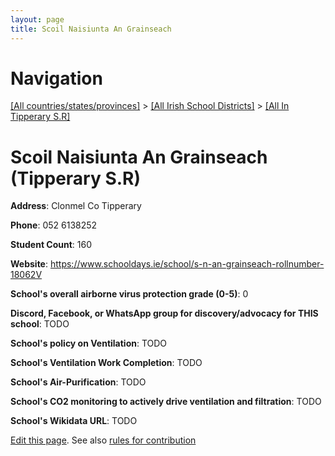 ```yaml
---
layout: page
title: Scoil Naisiunta An Grainseach
---
```

# Navigation

[[All countries/states/provinces]](../../..) > [[All Irish School Districts]](../..) > [[All In Tipperary S.R]](..)

# Scoil Naisiunta An Grainseach (Tipperary S.R)

**Address**: Clonmel Co Tipperary

**Phone**: 052 6138252

**Student Count**: 160

**Website**: <https://www.schooldays.ie/school/s-n-an-grainseach-rollnumber-18062V>

**School's overall airborne virus protection grade (0-5)**: 0

**Discord, Facebook, or WhatsApp group for discovery/advocacy for THIS school**: TODO

**School's policy on Ventilation**: TODO

**School's Ventilation Work Completion**: TODO

**School's Air-Purification**: TODO

**School's CO2 monitoring to actively drive ventilation and filtration**: TODO

**School's Wikidata URL**: TODO


[Edit this page](https://github.com/ventilate-schools/Ireland/edit/main/./Tipperary_S.R/Scoil_Naisiunta_An_Grainseach.md). See also [rules for contribution](../../../contribution-rules/)